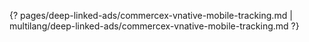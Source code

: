 {? pages/deep-linked-ads/commercex-vnative-mobile-tracking.md | multilang/deep-linked-ads/commercex-vnative-mobile-tracking.md ?}
